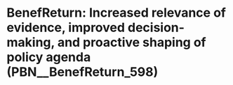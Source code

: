 # BenefReturn: __Increased relevance of evidence, improved decision-making, and proactive shaping of policy agenda__ (PBN__BenefReturn_598)


